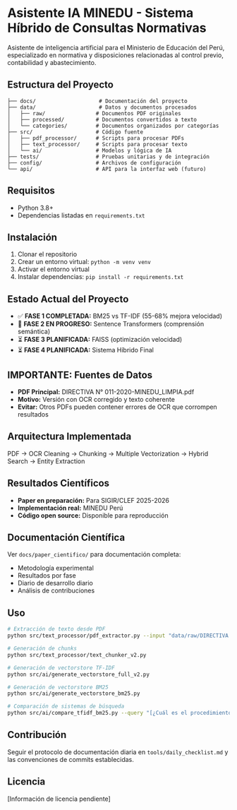 # Asistente IA MINEDU - Sistema Híbrido de Consultas Normativas

Asistente de inteligencia artificial para el Ministerio de Educación del Perú, especializado en normativa y disposiciones relacionadas al control previo, contabilidad y abastecimiento.

## Estructura del Proyecto

```
├── docs/                    # Documentación del proyecto
├── data/                    # Datos y documentos procesados
│   ├── raw/                # Documentos PDF originales
│   ├── processed/          # Documentos convertidos a texto
│   └── categories/         # Documentos organizados por categorías
├── src/                    # Código fuente
│   ├── pdf_processor/      # Scripts para procesar PDFs
│   ├── text_processor/     # Scripts para procesar texto
│   └── ai/                 # Modelos y lógica de IA
├── tests/                  # Pruebas unitarias y de integración
├── config/                 # Archivos de configuración
└── api/                    # API para la interfaz web (futuro)
```

## Requisitos

- Python 3.8+
- Dependencias listadas en `requirements.txt`

## Instalación

1. Clonar el repositorio
2. Crear un entorno virtual: `python -m venv venv`
3. Activar el entorno virtual
4. Instalar dependencias: `pip install -r requirements.txt`

## Estado Actual del Proyecto
- ✅ **FASE 1 COMPLETADA:** BM25 vs TF-IDF (55-68% mejora velocidad)
- 🔄 **FASE 2 EN PROGRESO:** Sentence Transformers (comprensión semántica)
- ⏳ **FASE 3 PLANIFICADA:** FAISS (optimización velocidad)
- ⏳ **FASE 4 PLANIFICADA:** Sistema Híbrido Final

## IMPORTANTE: Fuentes de Datos
- **PDF Principal:** DIRECTIVA N° 011-2020-MINEDU_LIMPIA.pdf
- **Motivo:** Versión con OCR corregido y texto coherente
- **Evitar:** Otros PDFs pueden contener errores de OCR que corrompen resultados

## Arquitectura Implementada
PDF → OCR Cleaning → Chunking → Multiple Vectorization → Hybrid Search → Entity Extraction

## Resultados Científicos
- **Paper en preparación:** Para SIGIR/CLEF 2025-2026
- **Implementación real:** MINEDU Perú
- **Código open source:** Disponible para reproducción

## Documentación Científica
Ver `docs/paper_cientifico/` para documentación completa:
- Metodología experimental
- Resultados por fase
- Diario de desarrollo diario
- Análisis de contribuciones

## Uso

```bash
# Extracción de texto desde PDF
python src/text_processor/pdf_extractor.py --input "data/raw/DIRECTIVA N° 011-2020-MINEDU_LIMPIA.pdf" --output "data/processed/texto_limpio.txt"

# Generación de chunks
python src/text_processor/text_chunker_v2.py

# Generación de vectorstore TF-IDF
python src/ai/generate_vectorstore_full_v2.py

# Generación de vectorstore BM25
python src/ai/generate_vectorstore_bm25.py

# Comparación de sistemas de búsqueda
python src/ai/compare_tfidf_bm25.py --query "[¿Cuál es el procedimiento para solicitar viáticos?]"
```

## Contribución

Seguir el protocolo de documentación diaria en `tools/daily_checklist.md` y las convenciones de commits establecidas.

## Licencia

[Información de licencia pendiente]
